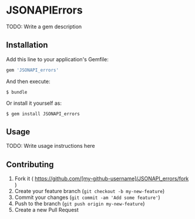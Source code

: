 # JSONAPIErrors

TODO: Write a gem description

## Installation

Add this line to your application's Gemfile:

```ruby
gem 'JSONAPI_errors'
```

And then execute:

    $ bundle

Or install it yourself as:

    $ gem install JSONAPI_errors

## Usage

TODO: Write usage instructions here

## Contributing

1. Fork it ( https://github.com/[my-github-username]/JSONAPI_errors/fork )
2. Create your feature branch (`git checkout -b my-new-feature`)
3. Commit your changes (`git commit -am 'Add some feature'`)
4. Push to the branch (`git push origin my-new-feature`)
5. Create a new Pull Request
